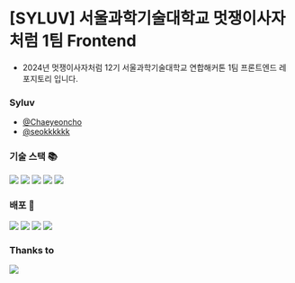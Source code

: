 # [SYLUV] 서울과학기술대학교 멋쟁이사자처럼 1팀 Frontend
- 2024년 멋쟁이사자처럼 12기 서울과학기술대학교 연합해커톤 1팀 프론트엔드 레포지토리 입니다.

### Syluv
- [@Chaeyeoncho](https://github.com/Chaeyeoncho)
- [@seokkkkkk](https://github.com/seokkkkkk)

### 기술 스택 📚
<img src="https://img.shields.io/badge/React-61DAFB?style=for-the-badge&logo=react&logoColor=white"> <img src="https://img.shields.io/badge/JavaScript-F7DF1E?style=for-the-badge&logo=javascript&logoColor=white"> <img src="https://img.shields.io/badge/styled-components-DB7093?style=for-the-badge&logo=styledcomponents&logoColor=white"> <img src="https://img.shields.io/badge/ReactQuery-F7DF1E?style=for-the-badge&logo=reactquery&logoColor=white"> <img src="https://img.shields.io/badge/Zustand-FF9E0F?style=for-the-badge&logoColor=white">

### 배포 🚚
<img src="https://img.shields.io/badge/GitHubAction-2088FF?style=for-the-badge&logo=githubactions&logoColor=white">
<img src="https://img.shields.io/badge/EC2-FF9900?style=for-the-badge&logo=amazonec2&logoColor=white">
<img src="https://img.shields.io/badge/Docker-2496ED?style=for-the-badge&logo=docker&logoColor=white">
<img src="https://img.shields.io/badge/NGINX-009639?style=for-the-badge&logo=nginx&logoColor=white">

### Thanks to
<img src="https://img.shields.io/badge/GitHubCopilot-000000?style=for-the-badge&logo=githubcopilot&logoColor=white">
